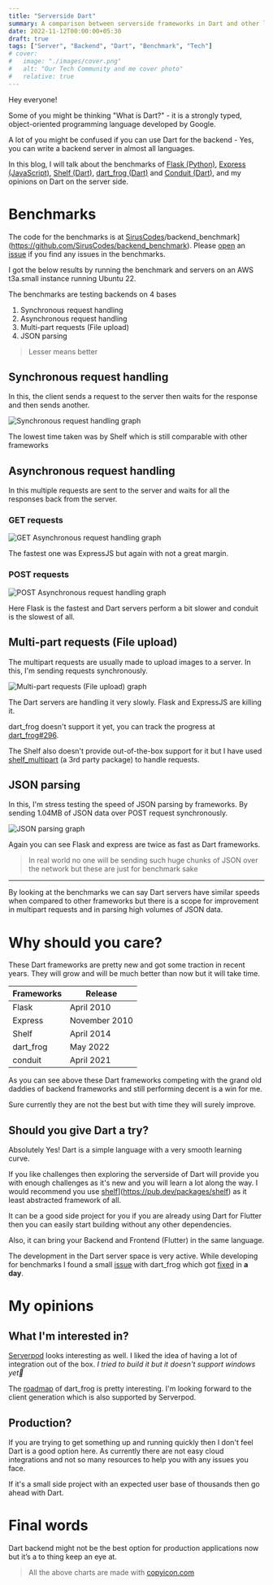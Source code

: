 ```yaml
---
title: "Serverside Dart"
summary: A comparison between serverside frameworks in Dart and other languages
date: 2022-11-12T00:00:00+05:30
draft: true
tags: ["Server", "Backend", "Dart", "Benchmark", "Tech"]
# cover:
#   image: "./images/cover.png"
#   alt: "Our Tech Community and me cover photo"
#   relative: true
---
```


Hey everyone!

Some of you might be thinking "What is Dart?" - it is a strongly typed, object-oriented programming language developed by Google.

A lot of you might be confused if you can use Dart for the backend - Yes, you can write a backend server in almost all languages.

In this blog, I will talk about the benchmarks of [Flask (Python)](https://flask.palletsprojects.com/en/2.2.x/), [Express (JavaScript)](https://expressjs.com/), [Shelf (Dart)](https://pub.dev/packages/shelf), [dart_frog (Dart)](https://dartfrog.vgv.dev/) and [Conduit (Dart)](https://j4qfrost.gitbook.io/conduit/), and my opinions on Dart on the server side.

# Benchmarks

The code for the benchmarks is at [SirusCodes](https://github.com/SirusCodes/backend_benchmark)/backend_benchmark](https://github.com/SirusCodes/backend_benchmark). Please [open](https://github.com/SirusCodes/backend_benchmark/issues/new) an [issue](https://github.com/SirusCodes/backend_benchmark/issues/new) if you find any issues in the benchmarks.

I got the below results by running the benchmark and servers on an AWS t3a.small instance running Ubuntu 22.

The benchmarks are testing backends on 4 bases

1. Synchronous request handling
2. Asynchronous request handling
3. Multi-part requests (File upload)
4. JSON parsing

> Lesser means better

## Synchronous request handling

In this, the client sends a request to the server then waits for the response and then sends another.

![Synchronous request handling graph](images/benchmarks/sync.svg)

The lowest time taken was by Shelf which is still comparable with other frameworks

## Asynchronous request handling

In this multiple requests are sent to the server and waits for all the responses back from the server.

### GET requests

![GET Asynchronous request handling graph](images/benchmarks/async-get.svg)

The fastest one was ExpressJS but again with not a great margin.

### POST requests

![POST Asynchronous request handling graph](images/benchmarks/async-post.svg)

Here Flask is the fastest and Dart servers perform a bit slower and conduit is the slowest of all.

## Multi-part requests (File upload)

The multipart requests are usually made to upload images to a server. In this, I'm sending requests synchronously.

![Multi-part requests (File upload) graph](images/benchmarks/multipart.svg)

The Dart servers are handling it very slowly. Flask and ExpressJS are killing it.

dart_frog doesn't support it yet, you can track the progress at [dart_frog#296](https://github.com/VeryGoodOpenSource/dart_frog/issues/296).

The Shelf also doesn't provide out-of-the-box support for it but I have used [shelf_multipart](https://pub.dev/packages/shelf_multipart) (a 3rd party package) to handle requests.

## JSON parsing

In this, I'm stress testing the speed of JSON parsing by frameworks. By sending 1.04MB of JSON data over POST request synchronously.

![JSON parsing graph](images/benchmarks/json.svg)

Again you can see Flask and express are twice as fast as Dart frameworks.

> In real world no one will be sending such huge chunks of JSON over the network but these are just for benchmark sake

---

By looking at the benchmarks we can say Dart servers have similar speeds when compared to other frameworks but there is a scope for improvement in multipart requests and in parsing high volumes of JSON data.

# Why should you care?

These Dart frameworks are pretty new and got some traction in recent years. They will grow and will be much better than now but it will take time.

| Frameworks | Release       |
| ---------- | ------------- |
| Flask      | April 2010    |
| Express    | November 2010 |
| Shelf      | April 2014    |
| dart_frog  | May 2022      |
| conduit    | April 2021    |

As you can see above these Dart frameworks competing with the grand old daddies of backend frameworks and still performing decent is a win for me.

Sure currently they are not the best but with time they will surely improve.

## Should you give Dart a try?

Absolutely Yes! Dart is a simple language with a very smooth learning curve.

If you like challenges then exploring the serverside of Dart will provide you with enough challenges as it's new and you will learn a lot along the way. I would recommend you use [shelf](https://pub.dev/packages/shelf)](https://pub.dev/packages/shelf) as it least abstracted framework of all.

It can be a good side project for you if you are already using Dart for Flutter then you can easily start building without any other dependencies.

Also, it can bring your Backend and Frontend (Flutter) in the same language.

The development in the Dart server space is very active. While developing for benchmarks I found a small [issue](https://github.com/VeryGoodOpenSource/dart_frog/issues/409) with dart_frog which got [fixed](https://github.com/VeryGoodOpenSource/dart_frog/pull/411/) in **a day**.

# My opinions

## What I'm interested in?

[Serverpod](serverpod.dev) looks interesting as well. I liked the idea of having a lot of integration out of the box. _I tried to build it but it doesn't support windows yet🥲_

The [roadmap](https://dartfrog.vgv.dev/docs/roadmap) of dart_frog is pretty interesting. I'm looking forward to the client generation which is also supported by Serverpod.

## Production?

If you are trying to get something up and running quickly then I don't feel Dart is a good option here. As currently there are not easy cloud integrations and not so many resources to help you with any issues you face.

If it's a small side project with an expected user base of thousands then go ahead with Dart.

# Final words

Dart backend might not be the best option for production applications now but it’s a to thing keep an eye at.

> All the above charts are made with [copyicon.com](https://copyicon.com/)
